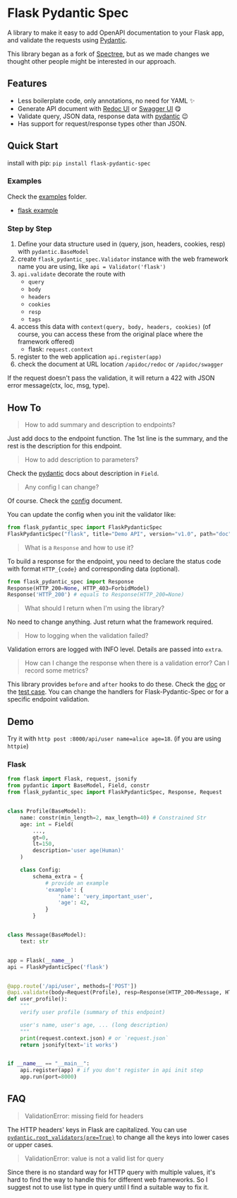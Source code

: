 # Flask Pydantic Spec

A library to make it easy to add OpenAPI documentation to your Flask app, and validate the requests using [Pydantic](https://github.com/samuelcolvin/pydantic/).

This library began as a fork of [Spectree](https://github.com/0b01001001/spectree), but as we made changes we thought 
other people might be interested in our approach.

## Features

* Less boilerplate code, only annotations, no need for YAML :sparkles:
* Generate API document with [Redoc UI](https://github.com/Redocly/redoc) or [Swagger UI](https://github.com/swagger-api/swagger-ui) :yum:
* Validate query, JSON data, response data with [pydantic](https://github.com/samuelcolvin/pydantic/) :wink:
* Has support for request/response types other than JSON.

## Quick Start

install with pip: `pip install flask-pydantic-spec`

### Examples

Check the [examples](/examples) folder.

* [flask example](/examples/flask_demo.py)


### Step by Step

1. Define your data structure used in (query, json, headers, cookies, resp) with `pydantic.BaseModel`
2. create `flask_pydantic_spec.Validator` instance with the web framework name you are using, like `api = Validator('flask')`
3. `api.validate` decorate the route with
   * `query`
   * `body`
   * `headers`
   * `cookies`
   * `resp`
   * `tags`
4. access this data with `context(query, body, headers, cookies)` (of course, you can access these from the original place where the framework offered)
   * flask: `request.context`
5. register to the web application `api.register(app)`
6. check the document at URL location `/apidoc/redoc` or `/apidoc/swagger`

If the request doesn't pass the validation, it will return a 422 with JSON error message(ctx, loc, msg, type).

## How To

> How to add summary and description to endpoints?

Just add docs to the endpoint function. The 1st line is the summary, and the rest is the description for this endpoint.

> How to add description to parameters?

Check the [pydantic](https://pydantic-docs.helpmanual.io/usage/schema/) docs about description in `Field`.

> Any config I can change?

Of course. Check the [config](https://flask-pydantic-spec.readthedocs.io/en/latest/config.html) document.

You can update the config when you init the validator like: 

```py
from flask_pydantic_spec import FlaskPydanticSpec
FlaskPydanticSpec("flask", title="Demo API", version="v1.0", path="doc")
```

> What is a `Response` and how to use it?

To build a response for the endpoint, you need to declare the status code with format `HTTP_{code}` and corresponding data (optional).

```py
from flask_pydantic_spec import Response
Response(HTTP_200=None, HTTP_403=ForbidModel)
Response('HTTP_200') # equals to Response(HTTP_200=None)
```

> What should I return when I'm using the library?

No need to change anything. Just return what the framework required.

> How to logging when the validation failed?

Validation errors are logged with INFO level. Details are passed into `extra`.

> How can I change the response when there is a validation error? Can I record some metrics?

This library provides `before` and `after` hooks to do these. Check the [doc](https://flask-pydantic-spec.readthedocs.io/en/latest) or the [test case](tests/test_plugin_flask.py). You can change the handlers for Flask-Pydantic-Spec or for a specific endpoint validation.

## Demo

Try it with `http post :8000/api/user name=alice age=18`. (if you are using `httpie`)

### Flask

```py
from flask import Flask, request, jsonify
from pydantic import BaseModel, Field, constr
from flask_pydantic_spec import FlaskPydanticSpec, Response, Request


class Profile(BaseModel):
    name: constr(min_length=2, max_length=40) # Constrained Str
    age: int = Field(
        ...,
        gt=0,
        lt=150,
        description='user age(Human)'
    )

    class Config:
        schema_extra = {
            # provide an example
            'example': {
                'name': 'very_important_user',
                'age': 42,
            }
        }


class Message(BaseModel):
    text: str


app = Flask(__name__)
api = FlaskPydanticSpec('flask')


@app.route('/api/user', methods=['POST'])
@api.validate(body=Request(Profile), resp=Response(HTTP_200=Message, HTTP_403=None), tags=['api'])
def user_profile():
    """
    verify user profile (summary of this endpoint)

    user's name, user's age, ... (long description)
    """
    print(request.context.json) # or `request.json`
    return jsonify(text='it works')


if __name__ == "__main__":
    api.register(app) # if you don't register in api init step
    app.run(port=8000)

```

## FAQ

> ValidationError: missing field for headers

The HTTP headers' keys in Flask are capitalized.
You can use [`pydantic.root_validators(pre=True)`](https://pydantic-docs.helpmanual.io/usage/validators/#root-validators) to change all the keys into lower cases or upper cases.

> ValidationError: value is not a valid list for query

Since there is no standard way for HTTP query with multiple values, it's hard to find the way to handle this for different web frameworks. So I suggest not to use list type in query until I find a suitable way to fix it.
